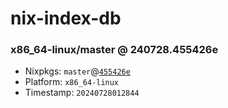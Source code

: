 # nix-index-db
### x86_64-linux/master @ 240728.455426e
- Nixpkgs: `master`@[`455426e`](https://github.com/NixOS/nixpkgs/commit/455426e17afbf96e53be2b42897a6462654f0c3d)
- Platform: `x86_64-linux`
- Timestamp: `20240728012844`
